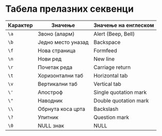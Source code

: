 # Табела прелазних секвенци

| Карактер | Значење            | Значење на енглеском  |
|----------|--------------------|-----------------------|
| `\a`     | Звоно (аларм)      | Alert (Beep, Bell)    |
| `\b`     | Једно место уназад | Backspace             |
| `\f`     | Нова страница      | Formfeed              |
| `\n`     | Нови ред           | New line              |
| `\r`     | Почетак реда       | Carriage return       |
| `\t`     | Хоризонтални таб   | Horizontal tab        |
| `\v`     | Вертикални таб     | Vertical tab          |
| `\'`     | Апостроф           | Single quotation mark |
| `\"`     | Наводник           | Double quotation mark |
| `\\`     | Обрнута коса црта  | Backslash             |
| `\?`     | Упитник            | Question mark         |
| `\0`     | NULL знак          | NULL                  |
